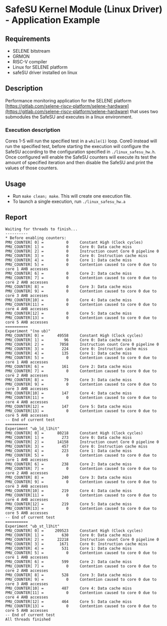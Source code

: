 # SafeSU Kernel Module (Linux Driver) - Application Example


## Requirements

- SELENE bitstream
- GRMON
- RISC-V compiler
- Linux for SELENE platform
- safeSU driver installed on linux

## Description

Performance monitoring application for the SELENE platform 
[https://gitlab.com/selene-riscv-platform/selene-hardware](https://gitlab.com/selene-riscv-platform/selene-hardware) that uses two submodules 
the SafeSU and executes in a linux environment.

### Execution description

Cores 1-5 will run the specified test in a `while(1)` loop. Core0 instead will run the specified  test, 
before starting the execution will configure the SafeSU according to the configuration specified 
in `./linux_safesu_hw.h`. Once configured will enable the SafeSU counters will execute its 
test the amount of specified iteration and then disable the SafeSU and print the values of those counters.

## Usage


- Run `make clean; make`. This will create one execution file.
- To launch a single execution, run `./linux_safesu_hw.a`

## Report
```
Waiting for threads to finish...
----------
* Before enabling counters:
PMU_COUNTER[ 0] =          0     Constant High (Clock cycles)
PMU_COUNTER[ 1] =          0     Core 0: Data cache miss
PMU_COUNTER[ 2] =          0     Instruction count Core 0 pipeline 0
PMU_COUNTER[ 3] =          0     Core 0: Instruction cache miss
PMU_COUNTER[ 4] =          0     Core 1: Data cache miss
PMU_COUNTER[ 5] =          0     Contention caused to core 0 due to core 1 AHB accesses
PMU_COUNTER[ 6] =          0     Core 2: Data cache miss
PMU_COUNTER[ 7] =          0     Contention caused to core 0 due to core 2 AHB accesses
PMU_COUNTER[ 8] =          0     Core 3: Data cache miss
PMU_COUNTER[ 9] =          0     Contention caused to core 0 due to core 3 AHB accesses
PMU_COUNTER[10] =          0     Core 4: Data cache miss
PMU_COUNTER[11] =          0     Contention caused to core 0 due to core 4 AHB accesses
PMU_COUNTER[12] =          0     Core 5: Data cache miss
PMU_COUNTER[13] =          0     Contention caused to core 0 due to core 5 AHB accesses
==========
Experiment "(no ub)"
PMU_COUNTER[ 0] =      49558     Constant High (Clock cycles)
PMU_COUNTER[ 1] =         96     Core 0: Data cache miss
PMU_COUNTER[ 2] =       7058     Instruction count Core 0 pipeline 0
PMU_COUNTER[ 3] =        224     Core 0: Instruction cache miss
PMU_COUNTER[ 4] =        135     Core 1: Data cache miss
PMU_COUNTER[ 5] =          0     Contention caused to core 0 due to core 1 AHB accesses
PMU_COUNTER[ 6] =        161     Core 2: Data cache miss
PMU_COUNTER[ 7] =          0     Contention caused to core 0 due to core 2 AHB accesses
PMU_COUNTER[ 8] =         79     Core 3: Data cache miss
PMU_COUNTER[ 9] =          0     Contention caused to core 0 due to core 3 AHB accesses
PMU_COUNTER[10] =        147     Core 4: Data cache miss
PMU_COUNTER[11] =          0     Contention caused to core 0 due to core 4 AHB accesses
PMU_COUNTER[12] =        147     Core 5: Data cache miss
PMU_COUNTER[13] =          0     Contention caused to core 0 due to core 5 AHB accesses
-- End of current test
==========
Experiment "ub_ld_l1hit"
PMU_COUNTER[ 0] =      80218     Constant High (Clock cycles)
PMU_COUNTER[ 1] =        273     Core 0: Data cache miss
PMU_COUNTER[ 2] =      14158     Instruction count Core 0 pipeline 0
PMU_COUNTER[ 3] =        457     Core 0: Instruction cache miss
PMU_COUNTER[ 4] =        223     Core 1: Data cache miss
PMU_COUNTER[ 5] =          0     Contention caused to core 0 due to core 1 AHB accesses
PMU_COUNTER[ 6] =        238     Core 2: Data cache miss
PMU_COUNTER[ 7] =          0     Contention caused to core 0 due to core 2 AHB accesses
PMU_COUNTER[ 8] =        240     Core 3: Data cache miss
PMU_COUNTER[ 9] =          0     Contention caused to core 0 due to core 3 AHB accesses
PMU_COUNTER[10] =        219     Core 4: Data cache miss
PMU_COUNTER[11] =          0     Contention caused to core 0 due to core 4 AHB accesses
PMU_COUNTER[12] =        219     Core 5: Data cache miss
PMU_COUNTER[13] =          0     Contention caused to core 0 due to core 5 AHB accesses
-- End of current test
==========
Experiment "ub_st_l1hit"
PMU_COUNTER[ 0] =     209523     Constant High (Clock cycles)
PMU_COUNTER[ 1] =        630     Core 0: Data cache miss
PMU_COUNTER[ 2] =      22218     Instruction count Core 0 pipeline 0
PMU_COUNTER[ 3] =       1671     Core 0: Instruction cache miss
PMU_COUNTER[ 4] =        531     Core 1: Data cache miss
PMU_COUNTER[ 5] =          0     Contention caused to core 0 due to core 1 AHB accesses
PMU_COUNTER[ 6] =        599     Core 2: Data cache miss
PMU_COUNTER[ 7] =          0     Contention caused to core 0 due to core 2 AHB accesses
PMU_COUNTER[ 8] =        528     Core 3: Data cache miss
PMU_COUNTER[ 9] =          0     Contention caused to core 0 due to core 3 AHB accesses
PMU_COUNTER[10] =        487     Core 4: Data cache miss
PMU_COUNTER[11] =          0     Contention caused to core 0 due to core 4 AHB accesses
PMU_COUNTER[12] =        464     Core 5: Data cache miss
PMU_COUNTER[13] =          0     Contention caused to core 0 due to core 5 AHB accesses
-- End of current test     
All threads finished
```
